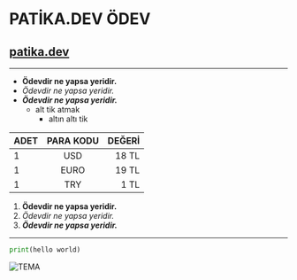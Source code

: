 # PATİKA.DEV ÖDEV

## [patika.dev](https://www.google.com)

---

* **Ödevdir ne yapsa yeridir.**
* *Ödevdir ne yapsa yeridir.*
* ***Ödevdir ne yapsa yeridir.***
    * alt tik atmak
        * altın altı tik

| ADET| PARA KODU| DEĞERİ|
| :--- | :---: | ---: |
| 1 | USD | 18 TL |
| 1 | EURO | 19 TL |
| 1| TRY | 1 TL |

1. **Ödevdir ne yapsa yeridir.**
2. *Ödevdir ne yapsa yeridir.*
3. ***Ödevdir ne yapsa yeridir.***

---

```python
print(hello world)
```

![TEMA](https://cdn-tema.mncdn.com/Uploads/Cms/whatsapp-image-2022-09-21-at-094224.jpeg)

